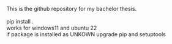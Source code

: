 This is the github repository for my bachelor thesis.<br>
<br>
pip install . <br>
works for windows11 and ubuntu 22 <br>
if package is installed as UNKOWN upgrade pip and setuptools <br>